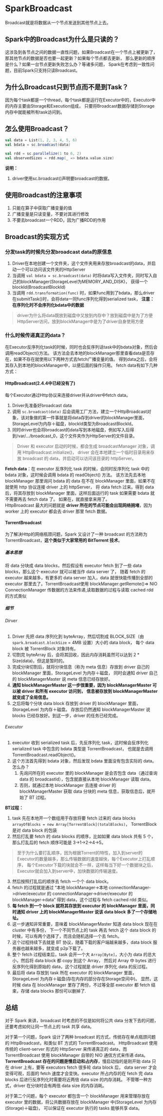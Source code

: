# SparkBroadcast
Broadcast就是将数据从一个节点发送到其他节点上去。
## Spark中的Broadcast为什么是只读的？
这涉及到各节点之间的数据一直性问题，如果Broadcast在一个节点上被更新了，那其他节点的数据是否也要一起更新？如果每个节点都去更新，
那么更新的顺序是什么？如果一台节点更新失败怎么办？等诸多问题，
Spark在考虑到一致性问题，目前Spark只支持只读Broadcast。
## 为什么Broadcast只到节点而不是到Task？
因为每个task都是一个thread，每个task都是运行在Executor中的，Executor中的内存主要由Storage和Execution组成，
只要将Broadcast数据存储到Storage内存中就能被所有task访问到。
## 怎么使用Broadcast？
```scala
val data = List(1, 2, 3, 4, 5, 6)
val bdata = sc.broadcast(data)

val rdd = sc.parallelize(1 to 6, 2)
val observedSizes = rdd.map(_ => bdata.value.size)
```
**说明：**  
1. driver使用sc.broadcast()声明要broadcast的数据，
## 使用Broadcast的注意事项
1. 只能在算子中获取广播变量的值
2. 广播变量是只读变量，不要对其进行修改
3. 不要去broadcast一个RDD，因为广播RDD的作用
## Broadcast的实现方式
### 分发task的时候先分发broadcast data的原信息
1. Driver在本地创建一个文件夹，这个文件夹用来存放broadcast的data，并启动一个可以访问该文件夹的HttpServer
2. 当调用 `val bdata = sc.broadcast(data)` 时将data写入文件夹，同时写入自己的blockManager(StorageLevel为MEMORY_AND_DISK)，
获得一个blockId(BroadcastBlockId)
3. 当调用 `rdd.transformation(func)` 时，如果func用到了bdata，那么driver在submitTask()时，会将data一同func序列化得到serialized task，
**注意：在序列化时不会序列化bdata中的数据**
>driver为什么将data既放到磁盘中又放到内存中？放到磁盘中是为了方便HttpServer访问，放到blockManager中是为了driver自身使用方便
### 什么时候传递真正的data？
在Executor反序列化task的时候，同时也会反序列话task中的bdata对象，然后会调用readObject()方法。
该方法会去本地的blockManager那里查看data是否存在，如果不存在就使用以下两种方式去fetch广播变量的值。
得到data之后，会将其存入到本地的blockManager中，以便后面的操作只用。
fetch data有如下几种方式：
#### HttpBroadcast(2.4.4中已经没有了)
每个Executor通过Http协议来连接driver并从driver中fetch data。  
1. Driver先准备好broadcast data
2. 调用 `sc.broadcast(data)` 后会调用工厂方法，建立一个HttpBroadcast对象，该对象做的第一件事就是将data存到driver的blockManager里面，
StorageLevel为内存＋磁盘，blockId类型为BroadcastBlockId。
3. 同时driver也会将broadcast的data写到本地磁盘，例如写入后得到/var/.../broadcast_0，这个文件夹作为HttpServer的文件目录。
>Driver 和 executor 启动的时候，都会生成 broadcastManager 对象，调用 HttpBroadcast.initialize()，
>driver 会在本地建立一个临时目录用来存放 broadcast 的 data，并启动可以访问该目录的 httpServer。

**Fetch data**：在 executor 反序列化 task 的时候，会同时反序列化 task 中的 bdata 对象，这时候会调用 bdata 的 readObject() 方法。
该方法先去本地 blockManager 那里询问 bdata 的 data 在不在 blockManager 里面，如果不在就使用 http 协议连接 driver 上的 httpServer，
将 data fetch 过来。得到 data 后，将其存放到 blockManager 里面，这样后面运行的 task 如果需要 bdata 就不需要再去 fetch data 了。
如果在，就直接拿来用了。  
HttpBroadcast 最大的问题就是 **driver 所在的节点可能会出现网络拥堵**，因为 worker 上的 executor 都会去 driver 那里 fetch 数据。
#### TorrentBroadcast
为了解决Http的网络瓶颈问题，Spark 又设计了一种 broadcast 的方法称为 TorrentBroadcast，**这个类似于大家常用的 BitTorrent 技术**。
##### 基本思想
将 data 分块成 data blocks，然后假设有 executor fetch 到了一些 data blocks，那么这个 executor 就可以被当作 data server 了，
随着 fetch 的 executor 越来越多，有更多的 data server 加入，data 就很快能传播到全部的 executor 那里去了。TorrentBroadcast使用
blockManager.getRemote()=> NIO ConnectionManager 传数据的方法来传递,读取数据的过程与读取 cached rdd 的方式类似
##### 细节
###### Dirver
1. Driver 先把 data 序列化到 byteArray，然后切割成 BLOCK_SIZE（由 `spark.broadcast.blockSize` = 4MB 设置）大小的 data block，
每个 data block 被 TorrentBlock 对象持有。
2. 切割完 byteArray 后，会将其回收，因此内存消耗虽然可以达到 2 * Size(data)，但这是暂时的。
3. 完成分块切割后，就将分块信息（称为 meta 信息）存放到 driver 自己的 blockManager 里面，StorageLevel 为内存＋磁盘，
同时会通知 driver 自己的 blockManagerMaster 说 meta 信息已经存放好。
4. **通知 blockManagerMaster 这一步很重要，因为 blockManagerMaster 可以被 driver 和所有 executor 访问到，
信息被存放到 blockManagerMaster 就变成了全局信息。**
5. 之后将每个分块 data block 存放到 driver 的 blockManager 里面，StorageLevel 为内存＋磁盘。
存放后仍然通知 blockManagerMaster 说 blocks 已经存放好。到这一步，driver 的任务已经完成。
###### Executor
1. executor 收到 serialized task 后，先反序列化 task，这时候会反序列化 serialized task 中包含的 bdata 类型是 TorrentBroadcast，
也就是去调用 TorrentBroadcast.readObject()。
2. 这个方法首先得到 bdata 对象，然后发现 bdata 里面没有包含实际的 data。怎么办？
    1. 先询问所在的 executor 里的 blockManager 是会否包含 data（通过查询 data 的 broadcastId），包含就直接从本地 blockManager 读取 data。
    2. 否则，就通过本地 blockManager 去连接 driver 的 blockManagerMaster 获取 data 分块的 meta 信息，获取信息后，就开始了 BT 过程。

**BT过程：**
1. task 先在本地开一个数组用于存放将要 fetch 过来的 data blocks `arrayOfBlocks = new Array[TorrentBlock](totalBlocks)`，
TorrentBlock 是对 data block 的包装
2. 然后打乱要 fetch 的 data blocks 的顺序，比如如果 data block 共有 5 个，那么打乱后的 fetch 顺序可能是 3->1->2->4->5。
>至于为什么要打乱顺序，因为根据Torrent的特性，加入到server的Executor的数量越多，那么传输数据的速度越快，每个Executor上打乱顺序，
>每个Executor下载的块就会不一样，这样每当下好一个数据块之后，Executor就会加入到server中，加快数据的传输速度。
3. 然后按照打乱后的顺序去 fetch 一个个 data block。
4. fetch 的过程就是通过 
“本地 blockManager->本地 connectionManager->driver/executor 的 connectionManager->driver/executor 的 blockManager->data” 
得到 data，这个过程与 fetch cached rdd 类似。
5. **每 fetch 到一个 block 就将其存放到 executor 的 blockManager 里面，同时通知 driver 上的 blockManagerMaster 说该 data block 多了一个存储地址。**
6. 这一步通知非常重要，意味着 blockManagerMaster 知道 data block 现在在 cluster 中有多份，
下一个不同节点上的 task 再去 fetch 这个 data block 的时候，可以有两个选择了，而且会随机选择一个去 fetch。
7. 这个过程持续下去就是 BT 协议，随着下载的客户端越来越多，data block 服务器也越来越多，就变成 p2p下载了。
8. 整个 fetch 过程结束后，task 会开一个大 `Array[Byte]`，大小为 data 的总大小，然后将 data block 都 copy 到这个 Array，
然后对 Array 中 bytes 进行反序列化得到原始的 data，这个过程就是 driver 序列化 data 的反过程。
9. 最后将 data 存放到 task 所在 executor 的 blockManager 里面，StorageLevel 为内存＋磁盘(存在内存的部分存在Storage空间中)。
显然，这时候 data 在 blockManager 里存了两份，不过等全部 executor 都 fetch 结束，存储 data blocks 那份可以删掉了.
## 总结
对于 Spark 来讲，broadcast 时考虑的不仅是如何将公共 data 分发下去的问题，还要考虑如何让同一节点上的 task 共享 data。

对于第一个问题，Spark 设计了两种 broadcast 的方式，传统存在单点瓶颈问题的 HttpBroadcast，和类似 BT 方式的 TorrentBroadcast。
HttpBroadcast 使用传统的 client-server 形式的 HttpServer 来传递真正的 data，而 TorrentBroadcast 使用 blockManager 自带的 NIO 通信方式来传递 data。
**TorrentBroadcast 存在的问题是慢启动和占内存**，慢启动指的是刚开始 data 只在 driver 上有，要等 executors fetch 很多轮 data block 后，
data server 才会变得可观，后面的 fetch 速度才会变快。executor 所占内存的在 fetch 完 data blocks 后进行反序列化时需要将近两倍 data size 的内存消耗。
不管哪一种方式，driver 在分块时会有两倍 data size 的内存消耗。

对于第二个问题，每个 executor 都包含一个 blockManager 用来管理存放在 executor 里的数据，将公共数据存放在 blockManager 中(StorageLevel 为内存(Storage)＋磁盘)，
可以保证在 executor 执行的 tasks 能够共享 data。